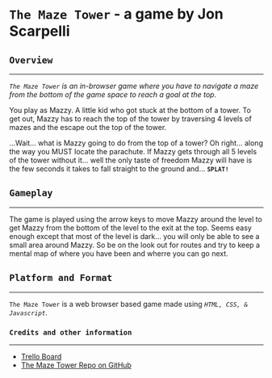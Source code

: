 # **`The Maze Tower`** - a game by Jon Scarpelli

## **`Overview`**

---

_`The Maze Tower` is an in-browser game where you have to navigate a maze from the bottom of the game space to reach a goal at the top._

You play as Mazzy. A little kid who got stuck at the bottom of a tower. To get out, Mazzy has to reach the top of the tower by traversing 4 levels of mazes and the escape out the top of the tower.

...Wait... what is Mazzy going to do from the top of a tower? Oh right... along the way you MUST locate the parachute. If Mazzy gets through all 5 levels of the tower without it... well the only taste of freedom Mazzy will have is the few seconds it takes to fall straight to the ground and... **`SPLAT!`**

## **`Gameplay`**

---

The game is played using the arrow keys to move Mazzy around the level to get Mazzy from the bottom of the level to the exit at the top. Seems easy enough except that most of the level is dark... you will only be able to see a small area around Mazzy. So be on the look out for routes and try to keep a mental map of where you have been and wherre you can go next.

## **`Platform and Format`**

---

`The Maze Tower` is a web browser based game made using _`HTML, CSS, & Javascript`_.

### **`Credits and other information`**

---

- [Trello Board](https://trello.com/b/rfFDmLX2/js-maze-walker)
- [The Maze Tower Repo on GitHub](https://github.com/jscarpelli3/Jon-Scarpelli_The-Maze-Tower)
